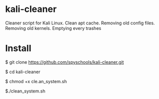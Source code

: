 # kali-cleaner
Cleaner script for Kali Linux. Clean apt cache. Removing old config files. Removing old kernels. Emptying every trashes

# Install
$ git clone  https://github.com/spyschools/kali-cleaner.git

$ cd kali-cleaner

$ chmod +x cle.an_system.sh

$./clean_system.sh
